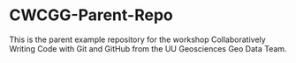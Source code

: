 # CWCGG-Parent-Repo
This is the parent example repository for the workshop Collaboratively Writing Code with Git and GitHub from the UU Geosciences Geo Data Team. 

